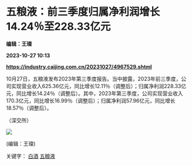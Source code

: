 # 五粮液：前三季度归属净利润增长14.24％至228.33亿元
**编辑：王璨**

**2023-10-27 10:13**

**https://industry.caijing.com.cn/20231027/4967529.shtml**

10月27日，五粮液发布2023年第三季度报告。当中披露，2023年前三季度，公司实现营业收入625.36亿元，同比增长12.11％（调整后）；归属净利润228.33亿元，同比增长14.24％（调整后）。其中，2023年第三季度，公司实现营业收入170.3亿元，同比增长16.99％（调整后）；归属净利润57.96亿元，同比增长18.57％（调整后）。

（深交所）

![](https://tx1.cdn.caijing.com.cn/2014-03-27/114048455.jpg)

(编辑：王璨)

关键字： [白酒](https://app.caijing.com.cn/tags.php?tag=%E7%99%BD%E9%85%92 "白酒") [五粮液](https://app.caijing.com.cn/tags.php?tag=%E4%BA%94%E7%B2%AE%E6%B6%B2 "五粮液")